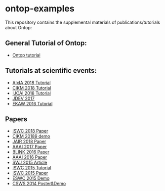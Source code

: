 ontop-examples
==============

This repository contains the supplemental materials of publications/tutorials about Ontop:

## General Tutorial of Ontop:
- [Ontop tutorial](ontop-v3-tutorial)

## Tutorials at scientific events:
- [AIxIA 2018 Tutorial](aixia-2018-tutorial)
- [CIKM 2018 Tutorial](cikm-2018-tutorial)
- [IJCAI 2018 Tutorial](ijcai-18-tutorial)
- [JDEV 2017](jdev-2017)
- [EKAW 2016 Tutorial](ekaw-tutorial-2016)


## Papers
- [ISWC 2018 Paper](iswc-2018-optional)
- [CIKM 20189 demo](cikm-2018-temporal-obda)
- [JAIR 2018 Paper](jair-2018-MTL-datalog)
- [AAAI 2017 Paper](aaai-2017-MTL-datalog)
- [BLINK 2016 Paper](blink-2016-vig)
- [AAAI 2016 Paper](aaai-2016-ontoprox)
- [SWJ 2015 Article](swj-2015)
- [ISWC 2015 Tutorial](iswc-tutorial-2015)
- [ISWC 2015 Paper](iswc-crosslinked)
- [ESWC 2015 Demo](eswc-2015)
- [CSWS 2014 Poster&Demo](csws-2014)

